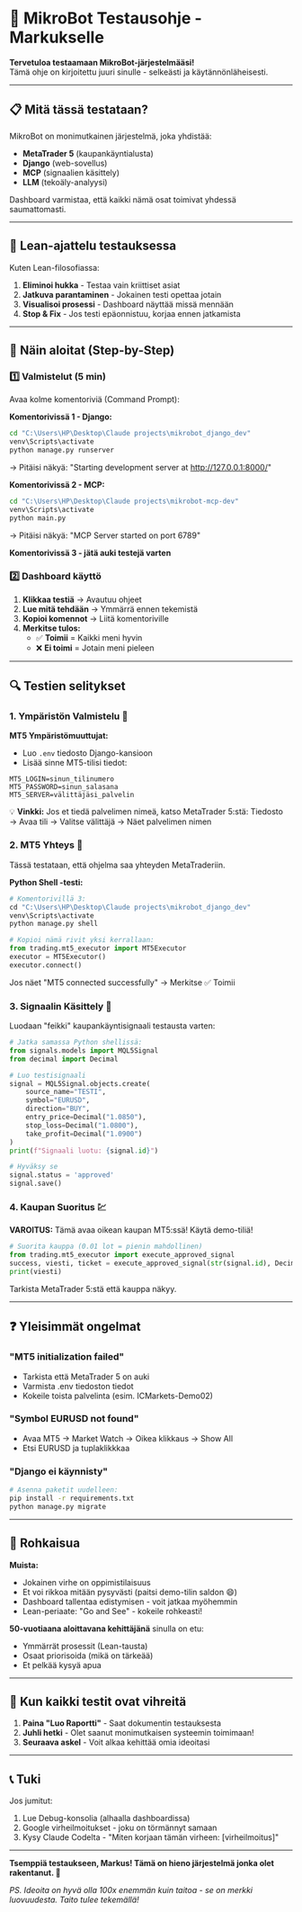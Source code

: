 # 🚀 MikroBot Testausohje - Markukselle

**Tervetuloa testaamaan MikroBot-järjestelmääsi!**  
Tämä ohje on kirjoitettu juuri sinulle - selkeästi ja käytännönläheisesti.

---

## 📋 Mitä tässä testataan?

MikroBot on monimutkainen järjestelmä, joka yhdistää:
- **MetaTrader 5** (kaupankäyntialusta)
- **Django** (web-sovellus)
- **MCP** (signaalien käsittely)
- **LLM** (tekoäly-analyysi)

Dashboard varmistaa, että kaikki nämä osat toimivat yhdessä saumattomasti.

---

## 🎯 Lean-ajattelu testauksessa

Kuten Lean-filosofiassa:
1. **Eliminoi hukka** - Testaa vain kriittiset asiat
2. **Jatkuva parantaminen** - Jokainen testi opettaa jotain
3. **Visualisoi prosessi** - Dashboard näyttää missä mennään
4. **Stop & Fix** - Jos testi epäonnistuu, korjaa ennen jatkamista

---

## 📝 Näin aloitat (Step-by-Step)

### 1️⃣ **Valmistelut (5 min)**

Avaa kolme komentoriviä (Command Prompt):

**Komentorivissä 1 - Django:**
```bash
cd "C:\Users\HP\Desktop\Claude projects\mikrobot_django_dev"
venv\Scripts\activate
python manage.py runserver
```
→ Pitäisi näkyä: "Starting development server at http://127.0.0.1:8000/"

**Komentorivissä 2 - MCP:**
```bash
cd "C:\Users\HP\Desktop\Claude projects\mikrobot-mcp-dev"
venv\Scripts\activate
python main.py
```
→ Pitäisi näkyä: "MCP Server started on port 6789"

**Komentorivissä 3 - jätä auki testejä varten**

### 2️⃣ **Dashboard käyttö**

1. **Klikkaa testiä** → Avautuu ohjeet
2. **Lue mitä tehdään** → Ymmärrä ennen tekemistä
3. **Kopioi komennot** → Liitä komentoriville
4. **Merkitse tulos:**
   - ✅ **Toimii** = Kaikki meni hyvin
   - ❌ **Ei toimi** = Jotain meni pieleen

---

## 🔍 Testien selitykset

### **1. Ympäristön Valmistelu** 🔧

**MT5 Ympäristömuuttujat:**
- Luo `.env` tiedosto Django-kansioon
- Lisää sinne MT5-tilisi tiedot:
```
MT5_LOGIN=sinun_tilinumero
MT5_PASSWORD=sinun_salasana
MT5_SERVER=välittäjäsi_palvelin
```

💡 **Vinkki:** Jos et tiedä palvelimen nimeä, katso MetaTrader 5:stä:
Tiedosto → Avaa tili → Valitse välittäjä → Näet palvelimen nimen

### **2. MT5 Yhteys** 📡

Tässä testataan, että ohjelma saa yhteyden MetaTraderiin.

**Python Shell -testi:**
```python
# Komentorivillä 3:
cd "C:\Users\HP\Desktop\Claude projects\mikrobot_django_dev"
venv\Scripts\activate
python manage.py shell

# Kopioi nämä rivit yksi kerrallaan:
from trading.mt5_executor import MT5Executor
executor = MT5Executor()
executor.connect()
```

Jos näet "MT5 connected successfully" → Merkitse ✅ Toimii

### **3. Signaalin Käsittely** 📨

Luodaan "feikki" kaupankäyntisignaali testausta varten:

```python
# Jatka samassa Python shellissä:
from signals.models import MQL5Signal
from decimal import Decimal

# Luo testisignaali
signal = MQL5Signal.objects.create(
    source_name="TESTI",
    symbol="EURUSD",
    direction="BUY",
    entry_price=Decimal("1.0850"),
    stop_loss=Decimal("1.0800"),
    take_profit=Decimal("1.0900")
)
print(f"Signaali luotu: {signal.id}")

# Hyväksy se
signal.status = 'approved'
signal.save()
```

### **4. Kaupan Suoritus** 💹

**VAROITUS:** Tämä avaa oikean kaupan MT5:ssä! Käytä demo-tiliä!

```python
# Suorita kauppa (0.01 lot = pienin mahdollinen)
from trading.mt5_executor import execute_approved_signal
success, viesti, ticket = execute_approved_signal(str(signal.id), Decimal("0.01"))
print(viesti)
```

Tarkista MetaTrader 5:stä että kauppa näkyy.

---

## ❓ Yleisimmät ongelmat

### "MT5 initialization failed"
- Tarkista että MetaTrader 5 on auki
- Varmista .env tiedoston tiedot
- Kokeile toista palvelinta (esim. ICMarkets-Demo02)

### "Symbol EURUSD not found"
- Avaa MT5 → Market Watch → Oikea klikkaus → Show All
- Etsi EURUSD ja tuplaklikkkaa

### "Django ei käynnisty"
```bash
# Asenna paketit uudelleen:
pip install -r requirements.txt
python manage.py migrate
```

---

## 💪 Rohkaisua

**Muista:**
- Jokainen virhe on oppimistilaisuus
- Et voi rikkoa mitään pysyvästi (paitsi demo-tilin saldon 😄)
- Dashboard tallentaa edistymisen - voit jatkaa myöhemmin
- Lean-periaate: "Go and See" - kokeile rohkeasti!

**50-vuotiaana aloittavana kehittäjänä** sinulla on etu:
- Ymmärrät prosessit (Lean-tausta)
- Osaat priorisoida (mikä on tärkeää)
- Et pelkää kysyä apua

---

## 🎉 Kun kaikki testit ovat vihreitä

1. **Paina "Luo Raportti"** - Saat dokumentin testauksesta
2. **Juhli hetki** - Olet saanut monimutkaisen systeemin toimimaan!
3. **Seuraava askel** - Voit alkaa kehittää omia ideoitasi

---

## 📞 Tuki

Jos jumitut:
1. Lue Debug-konsolia (alhaalla dashboardissa)
2. Google virheilmoitukset - joku on törmännyt samaan
3. Kysy Claude Codelta - "Miten korjaan tämän virheen: [virheilmoitus]"

---

**Tsemppiä testaukseen, Markus! Tämä on hieno järjestelmä jonka olet rakentanut. 💪**

*PS. Ideoita on hyvä olla 100x enemmän kuin taitoa - se on merkki luovuudesta. Taito tulee tekemällä!*